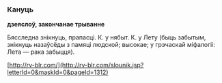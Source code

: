 ### Кануць
**дзеяслоў, закончанае трыванне**

Бясследна знікнуць, прапасці. К. у нябыт. К. у Лету (быць забытым, знікнуць назаўсёды з памяці людской; высокае; у грэчаскай міфалогіі: Лета — рака забыцця).

<a rel="author">[http://rv-blr.com/](http://rv-blr.com/slounik.jsp?letterId=0&maskId=0&pageId=1312)</a>
